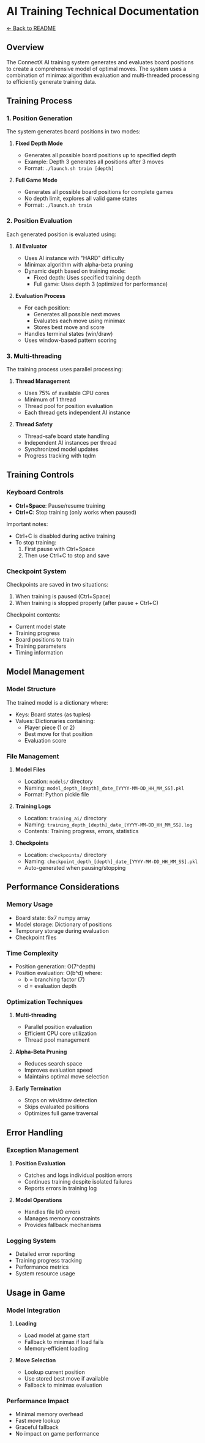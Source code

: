 # AI Training Technical Documentation

[← Back to README](Readme.md)

## Overview

The ConnectX AI training system generates and evaluates board positions to create a comprehensive model of optimal moves. The system uses a combination of minimax algorithm evaluation and multi-threaded processing to efficiently generate training data.

## Training Process

### 1. Position Generation

The system generates board positions in two modes:

1. **Fixed Depth Mode**
   - Generates all possible board positions up to specified depth
   - Example: Depth 3 generates all positions after 3 moves
   - Format: `./launch.sh train [depth]`

2. **Full Game Mode**
   - Generates all possible board positions for complete games
   - No depth limit, explores all valid game states
   - Format: `./launch.sh train`

### 2. Position Evaluation

Each generated position is evaluated using:

1. **AI Evaluator**
   - Uses AI instance with "HARD" difficulty
   - Minimax algorithm with alpha-beta pruning
   - Dynamic depth based on training mode:
     - Fixed depth: Uses specified training depth
     - Full game: Uses depth 3 (optimized for performance)

2. **Evaluation Process**
   - For each position:
     - Generates all possible next moves
     - Evaluates each move using minimax
     - Stores best move and score
   - Handles terminal states (win/draw)
   - Uses window-based pattern scoring

### 3. Multi-threading

The training process uses parallel processing:

1. **Thread Management**
   - Uses 75% of available CPU cores
   - Minimum of 1 thread
   - Thread pool for position evaluation
   - Each thread gets independent AI instance

2. **Thread Safety**
   - Thread-safe board state handling
   - Independent AI instances per thread
   - Synchronized model updates
   - Progress tracking with tqdm

## Training Controls

### Keyboard Controls
- **Ctrl+Space**: Pause/resume training
- **Ctrl+C**: Stop training (only works when paused)

Important notes:
- Ctrl+C is disabled during active training
- To stop training:
  1. First pause with Ctrl+Space
  2. Then use Ctrl+C to stop and save

### Checkpoint System

Checkpoints are saved in two situations:
1. When training is paused (Ctrl+Space)
2. When training is stopped properly (after pause + Ctrl+C)

Checkpoint contents:
- Current model state
- Training progress
- Board positions to train
- Training parameters
- Timing information

## Model Management

### Model Structure

The trained model is a dictionary where:
- Keys: Board states (as tuples)
- Values: Dictionaries containing:
  - Player piece (1 or 2)
  - Best move for that position
  - Evaluation score

### File Management

1. **Model Files**
   - Location: `models/` directory
   - Naming: `model_depth_[depth]_date_[YYYY-MM-DD_HH_MM_SS].pkl`
   - Format: Python pickle file

2. **Training Logs**
   - Location: `training_ai/` directory
   - Naming: `training_depth_[depth]_date_[YYYY-MM-DD_HH_MM_SS].log`
   - Contents: Training progress, errors, statistics

3. **Checkpoints**
   - Location: `checkpoints/` directory
   - Naming: `checkpoint_depth_[depth]_date_[YYYY-MM-DD_HH_MM_SS].pkl`
   - Auto-generated when pausing/stopping

## Performance Considerations

### Memory Usage
- Board state: 6x7 numpy array
- Model storage: Dictionary of positions
- Temporary storage during evaluation
- Checkpoint files

### Time Complexity
- Position generation: O(7^depth)
- Position evaluation: O(b^d) where:
  - b = branching factor (7)
  - d = evaluation depth

### Optimization Techniques
1. **Multi-threading**
   - Parallel position evaluation
   - Efficient CPU core utilization
   - Thread pool management

2. **Alpha-Beta Pruning**
   - Reduces search space
   - Improves evaluation speed
   - Maintains optimal move selection

3. **Early Termination**
   - Stops on win/draw detection
   - Skips evaluated positions
   - Optimizes full game traversal

## Error Handling

### Exception Management
1. **Position Evaluation**
   - Catches and logs individual position errors
   - Continues training despite isolated failures
   - Reports errors in training log

2. **Model Operations**
   - Handles file I/O errors
   - Manages memory constraints
   - Provides fallback mechanisms

### Logging System
- Detailed error reporting
- Training progress tracking
- Performance metrics
- System resource usage

## Usage in Game

### Model Integration
1. **Loading**
   - Load model at game start
   - Fallback to minimax if load fails
   - Memory-efficient loading

2. **Move Selection**
   - Lookup current position
   - Use stored best move if available
   - Fallback to minimax evaluation

### Performance Impact
- Minimal memory overhead
- Fast move lookup
- Graceful fallback
- No impact on game performance
